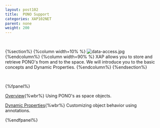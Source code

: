 ```yaml
---
layout: post102
title:  PONO Support
categories: XAP102NET
parent: none
weight: 200
---
```


<br>

{%section%}
{%column width=10% %}
![data-access.jpg](/attachment_files/subject/data-access.png)
{%endcolumn%}
{%column width=90% %}
XAP allows you to store and retrieve PONO's from and to the space. We will introduce you to the basic concepts and Dynamic Properties.
{%endcolumn%}
{%endsection%}

<br>

{%fpanel%}

[Overview](./poco-entries.html){%wbr%}
Using PONO's as space objects.

[Dynamic Properties](./poco-dynamic-properties.html){%wbr%}
Customizing object behavior using annotations.

{%endfpanel%}





